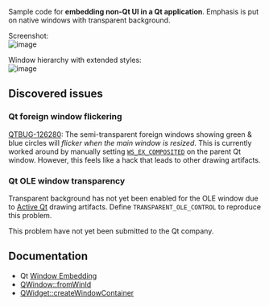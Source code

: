 Sample code for **embedding non-Qt UI in a Qt application**. Emphasis is put on native windows with transparent background.

Screenshot:  
![image](https://github.com/forderud/QtNativeWindow/assets/2671400/e926b0d8-2f8e-4d1e-9c05-801908646619)

Window hierarchy with extended styles:  
![image](https://github.com/forderud/QtNativeWindow/assets/2671400/7faa2666-647a-4a1f-bfdb-4a64ddd78491)


## Discovered issues

### Qt foreign window flickering

[QTBUG-126280](https://bugreports.qt.io/browse/QTBUG-126280): The semi-transparent foreign windows showing green & blue circles will *flicker when the main window is resized*. This is currently worked around by manually setting [`WS_EX_COMPOSITED`](https://learn.microsoft.com/en-us/windows/win32/winmsg/extended-window-styles) on the parent Qt window. However, this feels like a hack that leads to other drawing artifacts.


### Qt OLE window transparency

Transparent background has not yet been enabled for the OLE window due to [Active Qt](https://doc.qt.io/qt-6/activeqt-index.html) drawing artifacts. Define `TRANSPARENT_OLE_CONTROL` to reproduce this problem.

This problem have not yet been submitted to the Qt company.


## Documentation
* Qt [Window Embedding](https://doc.qt.io/qt-6/platform-integration.html#window-embedding)
* [QWindow::fromWinId](https://doc.qt.io/qt-6/qwindow.html#fromWinId)
* [QWidget::createWindowContainer](https://doc.qt.io/qt-6/qwidget.html#createWindowContainer)

